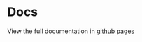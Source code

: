 # Docs

View the full documentation in
[github pages](https://deskevinmendez.github.io/vue-k-alendar)

